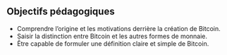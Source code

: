 ## Objectifs pédagogiques

- Comprendre l’origine et les motivations derrière la création de Bitcoin.
- Saisir la distinction entre Bitcoin et les autres formes de monnaie.
- Être capable de formuler une définition claire et simple de Bitcoin.
